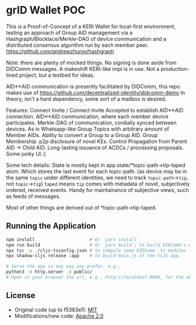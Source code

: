 # grID Wallet POC

This is a Proof-of-Concept of a KERI Wallet for local-first environment, testing an approach of Group AID management via a Hashgraph/Blocklace/Merkle-DAG of device communication and a distributed consensus algorithm run by each member peer. https://github.com/andrewzhurov/hashgraph

Note: there are plenty of mocked things. No signing is done aside from DIDComm messages. A makeshift KERI-like impl is in use. Not a production-lined project, but a testbed for ideas.

AID<->AID communication is presently facilitated by DIDComm, this repo makes use of https://github.com/decentralized-identity/didcomm-demo
In theory, isn't a hard dependency, some sort of a mailbox is desired.

Features:
Connect Invite / Connect Invite Accepted to establish AID<->AID connection.
AID<->AID communication, where each member device participates.
Merkle-DAG of communication, cordially synced between devices. As in
Whatsapp-like Group Topics with arbitrary amount of Member AIDs.
Ability to convert a Group to a Group AID.
Group Membership.
p2p disclosure of novel KEs.
Control Propagation from Parent AID -> Child AID.
Long-lasting issuance of ACDCs / processing proposals.
Some junky UI.:)


Some tech details:
State is mostly kept in app.state/*topic-path->tip-taped atom.
Which stores the last event for each topic-path.
(as device may be in the same `topic` under different identities, we need to track `topic-path`->`tip`, not `topic`->`tip`)
`taped` means `tip` comes with metadata of novel, subjectively ordered, received events.
Handy for maintainance of subjective views, such as feeds of messages.

Most of other things are derived out of *topic-path->tip-taped.


## Running the Application

```bash
npm install                     # Or `yarn install`
npm run build                   # Or `yarn build`; to build DIDComm's worker.js via webpack
npx tsc -p ./cljs-tsconfig.json # to compile some DIDComm .ts modules to .js (API used from .cljs)
npx shadow-cljs release :app    # to build main.js of the CLJS app.

# Serve the app in any way you prefer, e.g.,
python3 -m http.server -d public/
# Open in your browser the url, e.g., http://localhost:8000, for the above server
```


## License
- Original code (up to f5383e1): [MIT](LICENSE.md)
- Modifications/new code: [Apache 2.0](LICENSE-APACHE.md)
